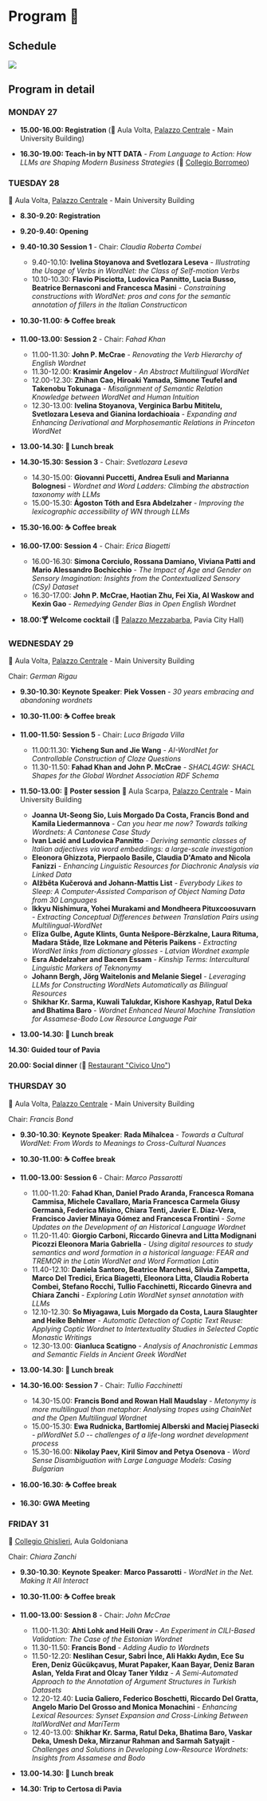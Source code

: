 # Program 📆

## Schedule
<img src="schedule.jpg">

## Program in detail

### MONDAY 27

- **15.00-16.00: Registration** (📍 Aula Volta, [Palazzo Centrale](https://maps.app.goo.gl/uDcBzWps2nrdF3qP8?g_st=com.google.maps.preview.copy) - Main University Building)

- **16.30-19.00: Teach-in by NTT DATA** - *From Language to Action: How LLMs are Shaping Modern Business Strategies* (📍 [Collegio Borromeo](https://maps.google.com?q=Collegio%20Borromeo,%20Piazza%20del%20Collegio%20Borromeo,%209,%2027100%20Pavia%20PV&ftid=0x47872640a51fd051:0x1f667bf3d67b1269&entry=gps&lucs=,94246480,94242598,94224825,94227247,94227248,47071704,47069508,94218641,94228354,94233079,94203019,47084304,94208458,94208447&g_st=com.google.maps.preview.copy))

### TUESDAY 28 
📍 Aula Volta, [Palazzo Centrale](https://maps.app.goo.gl/uDcBzWps2nrdF3qP8?g_st=com.google.maps.preview.copy) - Main University Building

- **8.30-9.20: Registration** 
- **9.20-9.40: Opening**
- **9.40-10.30 Session 1** - Chair: *Claudia Roberta Combei*
  - 9.40-10.10: **Ivelina Stoyanova and Svetlozara Leseva** - *Illustrating the Usage of Verbs in WordNet: the Class of Self-motion Verbs*
  - 10.10-10.30: **Flavio Pisciotta, Ludovica Pannitto, Lucia Busso, Beatrice Bernasconi and Francesca Masini** - *Constraining constructions with WordNet: pros and cons for the semantic annotation of fillers in the Italian Constructicon*

- **10.30-11.00: ☕️ Coffee break**

- **11.00-13.00: Session 2** - Chair: *Fahad Khan*
  - 11.00-11.30: **John P. McCrae** - *Renovating the Verb Hierarchy of English Wordnet*
  - 11.30-12.00: **Krasimir Angelov** - *An Abstract Multilingual WordNet* 
  - 12.00-12.30: **Zhihan Cao, Hiroaki Yamada, Simone Teufel and Takenobu Tokunaga** - *Misalignment of Semantic Relation Knowledge between WordNet and Human Intuition*
  - 12.30-13.00: **Ivelina Stoyanova, Verginica Barbu Mititelu, Svetlozara Leseva and Gianina Iordachioaia** - *Expanding and Enhancing Derivational and Morphosemantic Relations in Princeton WordNet*

- **13.00-14.30: 🍱 Lunch break**

- **14.30-15.30: Session 3** - Chair: *Svetlozara Leseva*
  - 14.30-15.00: **Giovanni Puccetti, Andrea Esuli and Marianna Bolognesi** - *Wordnet and Word Ladders: Climbing the abstraction taxonomy with LLMs*
  - 15.00-15.30: **Ágoston Tóth and Esra Abdelzaher** - *Improving the lexicographic accessibility of WN through LLMs*

- **15.30-16.00: ☕️ Coffee break**

- **16.00-17.00: Session 4** - Chair: *Erica Biagetti*
  - 16.00-16.30: **Simona Corciulo, Rossana Damiano, Viviana Patti and Mario Alessandro Bochicchio** - *The Impact of Age and Gender on Sensory Imagination: Insights from the Contextualized Sensory (CSy) Dataset*
  - 16.30-17.00: **John P. McCrae, Haotian Zhu, Fei Xia, Al Waskow and Kexin Gao** - *Remedying Gender Bias in Open English Wordnet*

- **18.00:🍸 Welcome cocktail**	(📍 [Palazzo Mezzabarba](https://maps.app.goo.gl/2EHCAgLPzhbU89fn6?g_st=com.google.maps.preview.copy), Pavia City Hall)

### WEDNESDAY 29
📍 Aula Volta, [Palazzo Centrale](https://maps.app.goo.gl/uDcBzWps2nrdF3qP8?g_st=com.google.maps.preview.copy) - Main University Building

Chair: *German Rigau*
- **9.30-10.30: Keynote Speaker**: **Piek Vossen** - *30 years embracing and abandoning wordnets* 

- **10.30-11.00: ☕️ Coffee break**	

- **11.00-11.50: Session 5** - Chair: *Luca Brigada Villa*
  - 11.00:11.30: **Yicheng Sun and Jie Wang** - *AI-WordNet for Controllable Construction of Cloze Questions*
  - 11.30-11.50: **Fahad Khan and John P. McCrae** - *SHACL4GW: SHACL Shapes for the Global Wordnet Association RDF Schema*

- **11.50-13.00: 📰 Poster session**
📍 Aula Scarpa, [Palazzo Centrale](https://maps.app.goo.gl/uDcBzWps2nrdF3qP8?g_st=com.google.maps.preview.copy) - Main University Building
  - **Joanna Ut-Seong Sio, Luis Morgado Da Costa, Francis Bond and Kamila Liedermannova** - _Can you hear me now? Towards talking Wordnets: A Cantonese Case Study_
  - **Ivan Lacić and Ludovica Pannitto** - _Deriving semantic classes of Italian adjectives via word embeddings: a large-scale investigation_
  - **Eleonora Ghizzota, Pierpaolo Basile, Claudia D'Amato and Nicola Fanizzi** - _Enhancing Linguistic Resources for Diachronic Analysis via Linked Data_
  - **Alžběta Kučerová and Johann-Mattis List** - _Everybody Likes to Sleep: A Computer-Assisted Comparison of Object Naming Data from 30 Languages_
  - **Ikkyu Nishimura, Yohei Murakami and Mondheera Pituxcoosuvarn** - _Extracting Conceptual Differences between Translation Pairs using Multilingual-WordNet_
  - **Elīza Gulbe, Agute Klints, Gunta Nešpore-Bērzkalne, Laura Rituma, Madara Stāde, Ilze Lokmane and Pēteris Paikens** - _Extracting WordNet links from dictionary glosses - Latvian Wordnet example_
  - **Esra Abdelzaher and Bacem Essam** - _Kinship Terms: Intercultural Linguistic Markers of Teknonymy_
  - **Johann Bergh, Jörg Waitelonis and Melanie Siegel** - _Leveraging LLMs for Constructing WordNets Automatically as Bilingual Resources_
  - **Shikhar Kr. Sarma, Kuwali Talukdar, Kishore Kashyap, Ratul Deka and Bhatima Baro** - _Wordnet Enhanced Neural Machine Translation for Assamese-Bodo Low Resource Language Pair_ 

- **13.00-14.30: 🍱 Lunch break**
		
**14.30: Guided tour of Pavia**	

**20.00: Social dinner** (📍 [Restaurant "Civico Uno"](https://maps.app.goo.gl/PEaoNd3kXLWmhdAQ6?g_st=com.google.maps.preview.copy))

### THURSDAY 30
📍 Aula Volta, [Palazzo Centrale](https://maps.app.goo.gl/uDcBzWps2nrdF3qP8?g_st=com.google.maps.preview.copy) - Main University Building

Chair: *Francis Bond*
- **9.30-10.30**: **Keynote Speaker**: **Rada Mihalcea** - *Towards a Cultural WordNet: From Words to Meanings to Cross-Cultural Nuances*

- **10.30-11.00: ☕️ Coffee break**	

- **11.00-13.00: Session 6** - Chair: *Marco Passarotti*
  - 11.00-11.20: **Fahad Khan, Daniel Prado Aranda, Francesca Romana Cammisa, Michele Cavallaro, Maria Francesca Carmela Giusy Germanà, Federica Misino, Chiara Tenti, Javier E. Díaz-Vera, Francisco Javier Minaya Gómez and Francesca Frontini** - *Some Updates on the Development of an Historical Language Wordnet*
  - 11.20-11.40: **Giorgio Carboni, Riccardo Ginevra and Litta Modignani Picozzi Eleonora Maria Gabriella** - *Using digital resources to study semantics and word formation in a historical language:  FEAR and TREMOR in the Latin WordNet and Word Formation Latin*
  - 11.40-12.10: **Daniela Santoro, Beatrice Marchesi, Silvia Zampetta, Marco Del Tredici, Erica Biagetti, Eleonora Litta, Claudia Roberta Combei, Stefano Rocchi, Tullio Facchinetti, Riccardo Ginevra and Chiara Zanchi** - *Exploring Latin WordNet synset annotation with LLMs*
  - 12.10-12.30: **So Miyagawa, Luis Morgado da Costa, Laura Slaughter and Heike Behlmer** - *Automatic Detection of Coptic Text Reuse: Applying Coptic Wordnet to Intertextuality Studies in Selected Coptic Monastic Writings*
  - 12.30-13.00: **Gianluca Scatigno** - *Analysis of Anachronistic Lemmas and Semantic Fields in Ancient Greek WordNet*

- **13.00-14.30: 🍱 Lunch break**
				
- **14.30-16.00: Session 7** - Chair: *Tullio Facchinetti*
  - 14.30-15.00: **Francis Bond and Rowan Hall Maudslay** - *Metonymy is more multilingual than metaphor: Analysing tropes using ChainNet and the Open Multilingual Wordnet*
  - 15.00-15.30: **Ewa Rudnicka, Bartłomiej Alberski and Maciej Piasecki** - *plWordNet 5.0 -- challenges of a life-long wordnet development process*
  - 15.30-16.00: **Nikolay Paev, Kiril Simov and Petya Osenova** - *Word Sense Disambiguation with Large Language Models: Casing Bulgarian* 

- **16.00-16.30: ☕️ Coffee break**

- **16.30: GWA Meeting**	

### FRIDAY 31
📍 [Collegio Ghislieri](https://maps.app.goo.gl/9mVLgXbCFfK5Q52S6?g_st=com.google.maps.preview.copy), Aula Goldoniana

Chair: *Chiara Zanchi*
- **9.30-10.30**: **Keynote Speaker**: **Marco Passarotti** - *WordNet in the Net. Making It All Interact*

- **10.30-11.00: ☕️ Coffee break**	

- **11.00-13.00: Session 8** - Chair: *John McCrae*
  - 11.00-11.30: **Ahti Lohk and Heili Orav** - *An Experiment in CILI-Based Validation: The Case of the Estonian Wordnet*
  - 11.30-11.50: **Francis Bond** - *Adding Audio to Wordnets*
  - 11.50-12.20: **Neslihan Cesur, Sabri İnce, Ali Hakkı Aydın, Ece Su Eren, Deniz Gücükçavuş, Murat Papaker, Kaan Bayar, Deniz Baran Aslan, Yelda Fırat and Olcay Taner Yıldız** - *A Semi-Automated Approach to the Annotation of Argument Structures in Turkish Datasets*
  - 12.20-12.40: **Lucia Galiero, Federico Boschetti, Riccardo Del Gratta, Angelo Mario Del Grosso and Monica Monachini** - *Enhancing Lexical Resources: Synset Expansion and Cross-Linking Between ItalWordNet and MariTerm*
  - 12.40-13.00: **Shikhar Kr. Sarma, Ratul Deka, Bhatima Baro, Vaskar Deka, Umesh Deka, Mirzanur Rahman and Sarmah Satyajit** - *Challenges and Solutions in Developing Low-Resource Wordnets: Insights from Assamese and Bodo*

- **13.00-14.30: 🍱 Lunch break**	
		
- **14.30: Trip to Certosa di Pavia**
